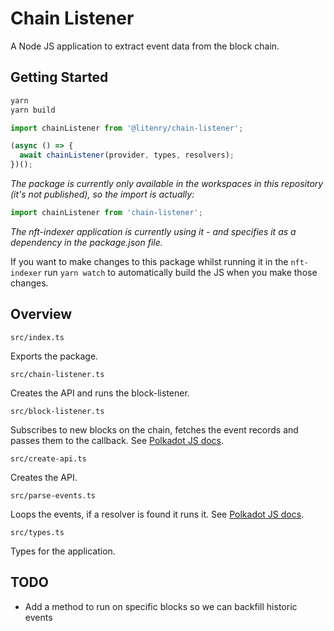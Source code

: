 # Chain Listener

A Node JS application to extract event data from the block chain.

## Getting Started

```sh
yarn
yarn build
```

```js
import chainListener from '@litenry/chain-listener';

(async () => {
  await chainListener(provider, types, resolvers);
})();
```

_The package is currently only available in the workspaces in this repository (it's not published), so the import is actually:_

```js
import chainListener from 'chain-listener';
```

_The nft-indexer application is currently using it - and specifies it as a dependency in the package.json file._

If you want to make changes to this package whilst running it in the `nft-indexer` run `yarn watch` to automatically build the JS when you make those changes.

## Overview

`src/index.ts`

Exports the package.

`src/chain-listener.ts`

Creates the API and runs the block-listener.

`src/block-listener.ts`

Subscribes to new blocks on the chain, fetches the event records and passes them to the callback. See [Polkadot JS docs](https://polkadot.js.org/docs/api/examples/promise/listen-to-blocks).

`src/create-api.ts`

Creates the API.

`src/parse-events.ts`

Loops the events, if a resolver is found it runs it. See [Polkadot JS docs](https://polkadot.js.org/docs/api/cookbook/blocks).

`src/types.ts`

Types for the application.

## TODO

- Add a method to run on specific blocks so we can backfill historic events

